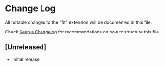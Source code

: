 # Change Log

All notable changes to the "fit" extension will be documented in this file.

Check [Keep a Changelog](http://keepachangelog.com/) for recommendations on how to structure this file.

## [Unreleased]

- Initial release